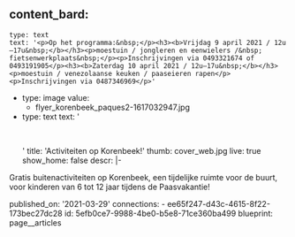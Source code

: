 content_bard:
  -
    type: text
    text: '<p>Op het programma:&nbsp;</p><h3><b>Vrijdag 9 april 2021 / 12u—17u&nbsp;</b></h3><p>moestuin / jongleren en eenwielers /&nbsp; fietsenwerkplaats&nbsp;</p><p>Inschrijvingen via 0493321674 of 0493191905</p><h3><b>Zaterdag 10 april 2021 / 12u—17u&nbsp;</b></h3><p>moestuin / venezolaanse keuken / paaseieren rapen</p><p>Inschrijvingen via 0487346969</p>'
  -
    type: image
    value:
      - flyer_korenbeek_paques2-1617032947.jpg
  -
    type: text
    text: '<p><br></p>'
title: 'Activiteiten op Korenbeek!'
thumb: cover_web.jpg
live: true
show_home: false
descr: |-
  <p>Gratis buitenactiviteiten op Korenbeek, een tijdelijke ruimte voor de buurt, voor kinderen van 6 tot 12 jaar tijdens de Paasvakantie!
  </p>
published_on: '2021-03-29'
connections:
  - ee65f247-d43c-4615-8f22-173bec27dc28
id: 5efb0ce7-9988-4be0-b5e8-71ce360ba499
blueprint: page__articles
